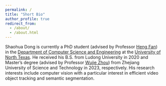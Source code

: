 ```yaml
---
permalink: /
title: "Short Bio"
author_profile: true
redirect_from: 
  - /about/
  - /about.html
---
```


Shaohua Dong is currently a PhD student (advised by Professor [Heng Fan](https://hengfan2010.github.io/)) in the [Department of Computer Science and Engineering](https://engineering.unt.edu/cse/index.html) at the [University of North Texas](https://www.unt.edu/?gad_source=1&gclid=Cj0KCQjw99e4BhDiARIsAISE7P8fMOsV2Wb8kXSacews3JElUjevhkUVb04qeRYSXxu1Iw5NkQxo0_8aAqPOEALw_wcB). He received his B.S. from Ludong University in 2020 and Master’s degree (advised by Professor [Wujie Zhou](https://www.scholat.com/zhouwujie)) from Zhejiang University of Science and Technology in 2023, respectively. His research interests include computer vision with a particular interest in efficient video object tracking and semantic segmentation.

